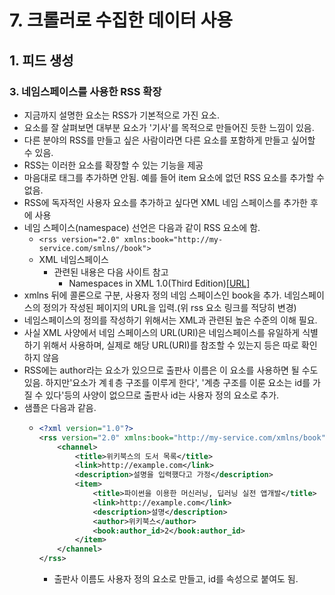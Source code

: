 # 7. 크롤러로 수집한 데이터 사용
## 1. 피드 생성
### 3. 네임스페이스를 사용한 RSS 확장
- 지금까지 설명한 요소는 RSS가 기본적으로 가진 요소.
-  요소를 잘 살펴보면 대부분 요소가 '기사'를 목적으로 만들어진 듯한 느낌이 있음.
-  다른 분야의 RSS를 만들고 싶은 사람이라면 다른 요소를 포함하게 만들고 싶어할 수 있음.
-  RSS는 이러한 요소를 확장할 수 있는 기능을 제공
- 마음대로 태그를 추가하면 안됨. 예를 들어 item 요소에 없던 RSS 요소를 추가할 수 없음.
- RSS에 독자적인 사용자 요소를 추가하고 싶다면 XML 네임 스페이스를 추가한 후에 사용
- 네임 스페이스(namespace) 선언은 다음과 같이 RSS 요소에 함.
  - `<rss version="2.0" xmlns:book="http://my-service.com/smlns//book">`
  - XML 네임스페이스
    - 관련된 내용은 다음 사이트 참고
      - Namespaces in XML 1.0(Third Edition)[[URL]](https://www.w3.org/TR/REC-xml-names/)
- xmlns 뒤에 콜론으로 구분, 사용자 정의 네임 스페이스인 book을 추가. 네임스페이스의 정의가 작성된 페이지의 URL을 입력.(위 rss 요소 링크를 적당히 변경)
- 네임스페이스의 정의를 작성하기 위해서는 XML과 관련된 높은 수준의 이해 필요.
- 사실 XML 사양에서 네임 스페이스의 URL(URI)은 네임스페이스를 유일하게 식별하기 위해서 사용하며, 실제로 해당 URL(URI)를 참조할 수 있는지 등은 따로 확인하지 않음
- RSS에는 author라는 요소가 있으므로 출판사 이름은 이 요소를 사용하면 될 수도 있음. 하지만'요소가 계ㅖ층 구조를 이루게 한다', '계층 구조를 이룬 요소는 id를 가질 수 있다'등의 사양이 없으므로 출판사 id는 사용자 정의 요소로 추가.
- 샘플은 다음과 같음.
  - ```xml
    <?xml version="1.0"?>
    <rss version="2.0" xmlns:book="http://my-service.com/xmlns/book">
        <channel>
            <title>위키북스의 도서 목록</title>
            <link>http://example.com</link>
            <description>설명을 입력했다고 가정</description>
            <item>
                <title>파이썬을 이용한 머신러닝, 딥러닝 실전 앱개발</title>
                <link>http://example.com</link>
                <description>설명</description>
                <author>위키북스</author>
                <book:author_id>2</book:author_id>
            </item>
        </channel>
    </rss>
    ```
    - 출판사 이름도 사용자 정의 요소로 만들고, id를 속성으로 붙여도 됨.